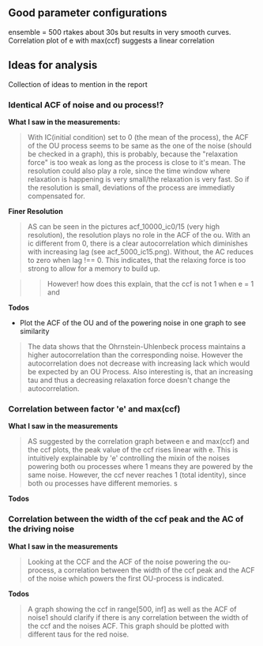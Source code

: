 ## Good parameter configurations
ensemble = 500 rtakes about 30s but results in very smooth curves.
Correlation plot of e with max(ccf) suggests a linear correlation

## Ideas for analysis
Collection of ideas to mention in the report

### Identical ACF of noise and ou process!?

**What I saw in the measurements:**

> With IC(initial condition) set to 0 (the mean of the process), the ACF of the OU process seems to be same as the one of the noise (should be checked in a graph),
this is probably, because the "relaxation force" is too weak as long as the process is close to it's mean.
>The resolution could also play a role, since the time window where relaxation is happening is very small/the relaxation is very fast.
>So if the resolution is small, deviations of the process are immediatly compensated for.

**Finer Resolution**
> AS can be seen in the pictures acf_10000_ic0/15 (very high resolution), the resolution plays no role in the ACF of the ou.
> With an ic different from 0, there is a clear autocorrelation which diminishes with increasing lag (see acf_5000_ic15.png).
> Without, the AC reduces to zero when lag !== 0. This indicates, that the relaxing force is too strong to allow for a memory to build up.

>> However! how does this explain, that the ccf is not 1 when e = 1 and  

**Todos**

- Plot the ACF of the OU and of the powering noise in one graph to see similarity
> The data shows that the Ohrnstein-Uhlenbeck process maintains a higher autocorrelation than the corresponding noise. However the autocorrelation does not decrease with increasing lack which would be expected by an OU Process. Also interesting is, that an increasing tau and thus a decreasing relaxation force doesn't change the autocorrelation.

### Correlation between factor 'e' and max(ccf)
**What I saw in the measurements**

>AS suggested by the correlation graph between e and max(ccf) and the ccf plots, the peak value of the ccf rises linear with e.
This is intuitively explainable by 'e' controlling the mixin of the noises powering both ou processes where 1 means they are
powered by the same noise. However, the ccf never reaches 1 (total identity), since both ou processes have different memories.
s

**Todos**


### Correlation between the width of the ccf peak and the AC of the driving noise
**What I saw in the measurements**
> Looking at the CCF and the ACF of the noise powering the ou-process, a correlation between the width of the ccf peak and the
> ACF of the noise which powers the first OU-process is indicated.

**Todos**
> A graph showing the ccf in range[500, inf] as well as the ACF of noise1 should clarify if there is any correlation between
> the width of the ccf and the noises ACF. This graph should be plotted with different taus for the red noise.
